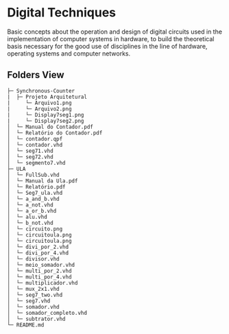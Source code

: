 # Digital Techniques

Basic concepts about the operation and design of digital circuits used in the implementation of computer systems in hardware, to build the theoretical basis necessary for the good use of disciplines in the line of hardware, operating systems and computer networks.

## Folders View
```
├─ Synchronous-Counter
|  ├─ Projeto Arquitetural
|     └─ Arquivo1.png
|     └─ Arquivo2.png
|     └─ Display7seg1.png
|     └─ Display7seg2.png
│  └─ Manual do Contador.pdf
│  └─ Relatório do Contador.pdf
│  └─ contador.qpf
│  └─ contador.vhd
│  └─ seg71.vhd
│  └─ seg72.vhd
│  └─ segmento7.vhd
├─ ULA
│  └─ FullSub.vhd
│  └─ Manual da Ula.pdf
│  └─ Relatório.pdf
│  └─ Seg7_ula.vhd
│  └─ a_and_b.vhd
│  └─ a_not.vhd
│  └─ a_or_b.vhd
│  └─ alu.vhd
│  └─ b_not.vhd
│  └─ circuito.png
│  └─ circuitoula.png
│  └─ circuitoula.png
│  └─ divi_por_2.vhd
│  └─ divi_por_4.vhd
│  └─ divisor.vhd
│  └─ meio_somador.vhd
│  └─ multi_por_2.vhd
│  └─ multi_por_4.vhd
│  └─ multiplicador.vhd
│  └─ mux_2x1.vhd
│  └─ seg7_two.vhd
│  └─ seg7.vhd
│  └─ somador.vhd
│  └─ somador_completo.vhd
│  └─ subtrator.vhd
└─ README.md

```
